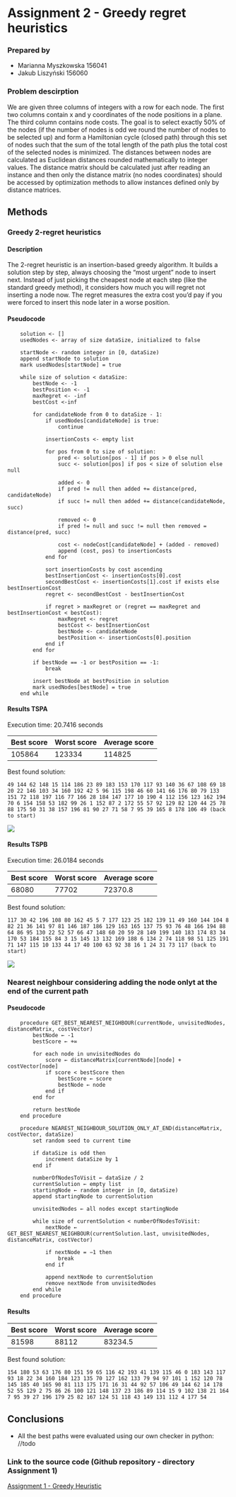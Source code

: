 # Assignment 2 - Greedy regret heuristics

### Prepared by

- Marianna Myszkowska 156041
- Jakub Liszyński 156060

### Problem descirption
We are given three columns of integers with a row for each node. The first two columns contain x
and y coordinates of the node positions in a plane. The third column contains node costs. The goal is
to select exactly 50% of the nodes (if the number of nodes is odd we round the number of nodes to
be selected up) and form a Hamiltonian cycle (closed path) through this set of nodes such that the
sum of the total length of the path plus the total cost of the selected nodes is minimized.
The distances between nodes are calculated as Euclidean distances rounded mathematically to
integer values. The distance matrix should be calculated just after reading an instance and then only
the distance matrix (no nodes coordinates) should be accessed by optimization methods to allow
instances defined only by distance matrices.

## Methods

### Greedy 2-regret heuristics

#### Description 
The 2-regret heuristic is an insertion-based greedy algorithm. It builds a solution step by step, always choosing the “most urgent” node to insert next.
Instead of just picking the cheapest node at each step (like the standard greedy method), it considers how much you will regret not inserting a node now.
The regret measures the extra cost you’d pay if you were forced to insert this node later in a worse position.

#### Pseudocode
``` pseudocode
    solution <- []
    usedNodes <- array of size dataSize, initialized to false

    startNode <- random integer in [0, dataSize)
    append startNode to solution
    mark usedNodes[startNode] = true

    while size of solution < dataSize:
        bestNode <- -1
        bestPosition <- -1
        maxRegret <- -inf
        bestCost <-inf

        for candidateNode from 0 to dataSize - 1:
            if usedNodes[candidateNode] is true:
                continue

            insertionCosts <- empty list

            for pos from 0 to size of solution:
                pred <- solution[pos - 1] if pos > 0 else null
                succ <- solution[pos] if pos < size of solution else null

                added <- 0
                if pred != null then added += distance(pred, candidateNode)
                if succ != null then added += distance(candidateNode, succ)

                removed <- 0
                if pred != null and succ != null then removed = distance(pred, succ)

                cost <- nodeCost[candidateNode] + (added - removed)
                append (cost, pos) to insertionCosts
            end for

            sort insertionCosts by cost ascending
            bestInsertionCost <- insertionCosts[0].cost
            secondBestCost <- insertionCosts[1].cost if exists else bestInsertionCost
            regret <- secondBestCost - bestInsertionCost

            if regret > maxRegret or (regret == maxRegret and bestInsertionCost < bestCost):
                maxRegret <- regret
                bestCost <- bestInsertionCost
                bestNode <- candidateNode
                bestPosition <- insertionCosts[0].position
            end if
        end for

        if bestNode == -1 or bestPosition == -1:
            break

        insert bestNode at bestPosition in solution
        mark usedNodes[bestNode] = true
    end while
```

#### Results TSPA
Execution time: 20.7416 seconds

| Best score | Worst score | Average score |
| --- | --- | --- |
| 105864 | 123334 | 114825 |

Best found solution:

```
49 144 62 148 15 114 186 23 89 183 153 170 117 93 140 36 67 108 69 18 20 22 146 103 34 160 192 42 5 96 115 198 46 60 141 66 176 80 79 133 151 72 118 197 116 77 166 28 184 147 177 10 190 4 112 156 123 162 194 70 6 154 158 53 182 99 26 1 152 87 2 172 55 57 92 129 82 120 44 25 78 88 175 50 31 38 157 196 81 90 27 71 58 7 95 39 165 8 178 106 49 (back to start)
```

![](2regret_a.png)

#### Results TSPB
Execution time: 26.0184 seconds

| Best score | Worst score | Average score |
| --- | --- | --- |
| 68080 | 77702 | 72370.8 |

Best found solution:

```
117 30 42 196 108 80 162 45 5 7 177 123 25 182 139 11 49 160 144 104 8 82 21 36 141 97 81 146 187 186 129 163 165 137 75 93 76 48 166 194 88 64 86 95 130 22 52 57 66 47 148 60 20 59 28 149 199 140 183 174 83 34 170 53 184 155 84 3 15 145 13 132 169 188 6 134 2 74 118 98 51 125 191 71 147 115 10 133 44 17 40 100 63 92 38 16 1 24 31 73 117 (back to start)
```

![](2regret_b.png)

### Nearest neighbour considering adding the node onlyt at the end of the current path

#### Pseudocode
```
    procedure GET_BEST_NEAREST_NEIGHBOUR(currentNode, unvisitedNodes, distanceMatrix, costVector)
        bestNode ← -1
        bestScore ← +∞

        for each node in unvisitedNodes do
            score ← distanceMatrix[currentNode][node] + costVector[node]
            if score < bestScore then
                bestScore ← score
                bestNode ← node
            end if
        end for

        return bestNode
    end procedure

    procedure NEAREST_NEIGHBOUR_SOLUTION_ONLY_AT_END(distanceMatrix, costVector, dataSize)
        set random seed to current time

        if dataSize is odd then
            increment dataSize by 1
        end if

        numberOfNodesToVisit ← dataSize / 2
        currentSolution ← empty list
        startingNode ← random integer in [0, dataSize)
        append startingNode to currentSolution

        unvisitedNodes ← all nodes except startingNode

        while size of currentSolution < numberOfNodesToVisit:
            nextNode ← GET_BEST_NEAREST_NEIGHBOUR(currentSolution.last, unvisitedNodes, distanceMatrix, costVector)

            if nextNode = −1 then
                break
            end if

            append nextNode to currentSolution
            remove nextNode from unvisitedNodes
        end while
    end procedure
```

#### Results

| Best score | Worst score | Average score |
| --- | --- | --- |
| 81598 | 88112 | 83234.5 |

Best found solution:

```
154 180 53 63 176 80 151 59 65 116 42 193 41 139 115 46 0 183 143 117 93 18 22 34 160 184 123 135 70 127 162 133 79 94 97 101 1 152 120 78 145 185 40 165 90 81 113 175 171 16 31 44 92 57 106 49 144 62 14 178 52 55 129 2 75 86 26 100 121 148 137 23 186 89 114 15 9 102 138 21 164 7 95 39 27 196 179 25 82 167 124 51 118 43 149 131 112 4 177 54
```

## Conclusions

- All the best paths were evaluated using our own checker in python:
//todo

### Link to the source code (Github repository - directory Assignment 1)

[Assignment 1 - Greedy Heuristic](https://github.com/Strajkerr/EvolutionaryComputing/tree/main/Assignment_1)